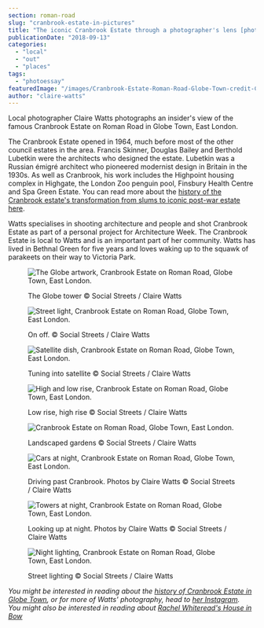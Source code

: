 ```yaml
---
section: roman-road
slug: "cranbrook-estate-in-pictures"
title: "The iconic Cranbrook Estate through a photographer's lens [photoessay]"
publicationDate: "2018-09-13"
categories: 
  - "local"
  - "out"
  - "places"
tags: 
  - "photoessay"
featuredImage: "/images/Cranbrook-Estate-Roman-Road-Globe-Town-credit-Claire-Watts-3.jpg"
author: "claire-watts"
---
```


Local photographer Claire Watts photographs an insider's view of the famous Cranbrook Estate on Roman Road in Globe Town, East London.

The Cranbrook Estate opened in 1964, much before most of the other council estates in the area. Francis Skinner, Douglas Bailey and Berthold Lubetkin were the architects who designed the estate. Lubetkin was a Russian émigré architect who pioneered modernist design in Britain in the 1930s. As well as Cranbrook, his work includes the Highpoint housing complex in Highgate, the London Zoo penguin pool, Finsbury Health Centre and Spa Green Estate. You can read more about the [history of the Cranbrook estate's transformation from slums to iconic post-war estate here](https://romanroadlondon.com/cranbrook-estate-history/).

Watts specialises in shooting architecture and people and shot Cranbrook Estate as part of a personal project for Architecture Week. The Cranbrook Estate is local to Watts and is an important part of her community. Watts has lived in Bethnal Green for five years and loves waking up to the squawk of parakeets on their way to Victoria Park.

<figure>

![The Globe artwork, Cranbrook Estate on Roman Road, Globe Town, East London.](/images/Cranbrook-Estate-Roman-Road-Globe-Town-credit-Claire-Watts-6-1024x683.jpg)

<figcaption>

The Globe tower © Social Streets / Claire Watts

</figcaption>

</figure>

<figure>

![Street light, Cranbrook Estate on Roman Road, Globe Town, East London.](/images/Cranbrook-Estate-Roman-Road-Globe-Town-credit-Claire-Watts-5-1024x683.jpg)

<figcaption>

On off. © Social Streets / Claire Watts

</figcaption>

</figure>

<figure>

![Satellite dish, Cranbrook Estate on Roman Road, Globe Town, East London.](/images/Cranbrook-Estate-Roman-Road-Globe-Town-credit-Claire-Watts-4-1024x683.jpg)

<figcaption>

Tuning into satellite © Social Streets / Claire Watts

</figcaption>

</figure>

<figure>

![High and low rise, Cranbrook Estate on Roman Road, Globe Town, East London.](/images/Cranbrook-Estate-Roman-Road-Globe-Town-credit-Claire-Watts-2-1024x683.jpg)

<figcaption>

Low rise, high rise © Social Streets / Claire Watts

</figcaption>

</figure>

<figure>

![Cranbrook Estate on Roman Road, Globe Town, East London.](/images/Cranbrook-Estate-Roman-Road-Globe-Town-credit-Claire-Watts-1-1024x683.jpg)

<figcaption>

Landscaped gardens © Social Streets / Claire Watts

</figcaption>

</figure>

<figure>

![Cars at night, Cranbrook Estate on Roman Road, Globe Town, East London.](/images/Cranbrook-Estate-Roman-Road-Globe-Town-credit-Claire-Watts-9-1024x683.jpg)

<figcaption>

Driving past Cranbrook. Photos by Claire Watts © Social Streets / Claire Watts

</figcaption>

</figure>

<figure>

![Towers at night, Cranbrook Estate on Roman Road, Globe Town, East London.](/images/Cranbrook-Estate-Roman-Road-Globe-Town-credit-Claire-Watts-8-1024x683.jpg)

<figcaption>

Looking up at night. Photos by Claire Watts © Social Streets / Claire Watts

</figcaption>

</figure>

<figure>

![Night lighting, Cranbrook Estate on Roman Road, Globe Town, East London.](/images/Cranbrook-Estate-Roman-Road-Globe-Town-credit-Claire-Watts-7-1024x683.jpg)

<figcaption>

Street lighting © Social Streets / Claire Watts

</figcaption>

</figure>

_You might be interested in reading about the [history of Cranbrook Estate in Globe Town](https://romanroadlondon.com/cranbrook-estate-history), or for more of Watts' photography, head to [her Instagram](https://www.instagram.com/wattsylondon/). You might also be interested in reading about [Rachel Whiteread's House in Bow](https://romanroadlondon.com/rachel-whitereads-house-bows-legacy/)_
